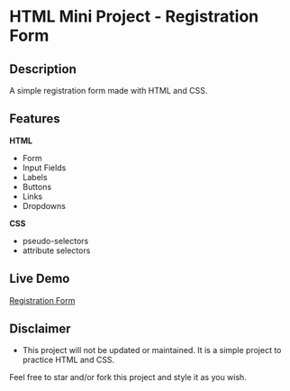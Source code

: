 # HTML Mini Project - Registration Form

## Description

A simple registration form made with HTML and CSS.

## Features

**HTML**

-   Form
-   Input Fields
-   Labels
-   Buttons
-   Links
-   Dropdowns

**CSS**

-   pseudo-selectors
-   attribute selectors

## Live Demo

[Registration Form](https://eddking-qs.github.io/HTML-Mini_Projects-Registration_Form/)

## Disclaimer

-   This project will not be updated or maintained. It is a simple project to practice HTML and CSS.

Feel free to star and/or fork this project and style it as you wish.
